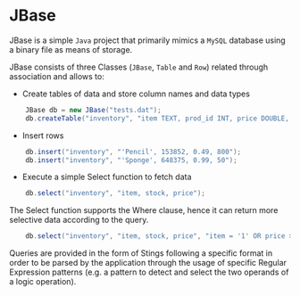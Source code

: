 # JBase
JBase is a simple `Java` project that primarily mimics a `MySQL` database using a binary file as means of storage.


JBase consists of three Classes (`JBase`, `Table` and `Row`) related through association and allows to:

* Create tables of data and store column names and data types
```Java
    JBase db = new JBase("tests.dat");
    db.createTable("inventory", "item TEXT, prod_id INT, price DOUBLE, stock SMALLINT");
```
* Insert rows
```Java
    db.insert("inventory", "'Pencil', 153852, 0.49, 800");
    db.insert("inventory", "'Sponge', 648375, 0.99, 50");
```

* Execute a simple Select function to fetch data
```Java
    db.select("inventory", "item, stock, price");
```

The Select function supports the Where clause, hence it can return more selective data according to the query.
```Java
    db.select("inventory", "item, stock, price", "item = '1' OR price > 0");
```
Queries are provided in the form of Stings following a specific format in order to be parsed by the application through the usage of specific Regular Expression patterns (e.g. a pattern to detect and select the two operands of a logic operation).
